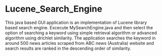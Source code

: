 # Lucene_Search_Engine

This java based GUI application is an implementation of Lucene library based search engine. Excecute MySearchEngine.java and then select the option of searching a keyword using simple retrieval algorithm or advanced algorithm using drichlet similarity. The application searches the keyword in around 500 news articles scraped from ABC news (Australia) website and search results are ranked in the descending order of similarity.   
